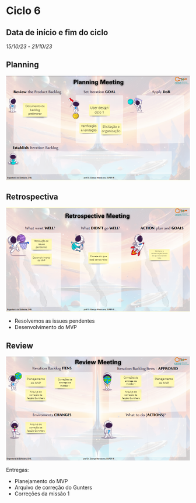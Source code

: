 # Ciclo 6

## Data de início e fim do ciclo

*15/10/23* - *21/10/23*

## Planning

![Image title](../assets/sprints/Planning_sprint6.png)

## Retrospectiva

![Image title](../assets/sprints/retrospective_sprint6.png)

- Resolvemos as issues pendentes
- Desenvolvimento do MVP

## Review

![Image title](../assets/sprints/review_sprin6.png)

Entregas:
- Planejamento do MVP
- Arquivo de correção do Gunters
- Correções da missão 1